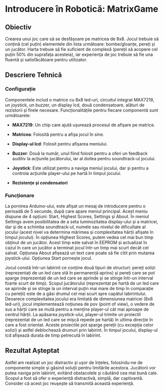 # Introducere în Robotică: MatrixGame

## Obiectiv
Crearea unui joc care să se desfășoare pe matricea de 8x8. Jocul trebuie să conțină (cel puțin) elementele din lista următoare: bombe/gloanțe, pereți și un jucător. Harta trebuie să fie suficient de complexă (pereții să acopere cel puțin 50% din suprafața acesteia), iar experiența de joc trebuie să fie una fluentă și satisfăcătoare pentru utilizator.

## Descriere Tehnică

### Configurație

Componentele includ o matrice cu 8x8 led-uri, circuitul integrat MAX7219, un joystick, un buzzer, un display lcd, două condensatoare, alături de rezistorii și firele necesare. 
Funcționalitățile pentru fiecare componentă sunt următoarele:
- **MAX7219**: Un chip care ajută ușurează procesul de afișare pe matrice.
- **Matricea**: Folosită pentru a afișa jocul în sine.
- **Display-ul lcd**: Folosit pentru afișarea meniului.
- **Buzzer**: Două la număr, unul fiind folosit pentru a oferi un feedback auditiv la acțiunile jucătorului, iar al doilea pentru soundtrack-ul jocului.
- **Joystick**: Este utilizat pentru a naviga meniul jocului, dar și pentru a controla acțiunile player-ului pe hartă în timpul jocului.

- **Rezistențe și condensatori**


### Funcționare

La pornirea Arduino-ului, este afișat un mesaj de introducere pentru o perioadă de 5 secunde, după care apare meniul principal. Acest meniu dispune de 4 opțiuni: Start, Highest Scores, Settings și About. În meniul Settings avem posibilitatea de a seta luminozitatea display-ului și a matricei, dar și de a schimba soundtrack-ul, numele sau nivelul de dificultate al jocului (acest nivel va determina mărimea și complexitatea hărții afișate în timpul jocului). În opțiunea Highest Scores, putem vedea cel mai bun timp obținut de un jucător. Acest timp este salvat în EEPROM și actualizat în cazul în care un jucător a terminat jocul într-un timp mai scurt decât cel salvat. Opțiunea About afișează un text care poate să fie citit prin mutarea joystick-ului. Opțiunea Start pornește jocul.

Jocul constă într-un labirint ce conține două tipuri de structuri: pereți solizi (reprezentați de un led care stă în permanență aprins) și pereți care se pot sparge (reprezentați de un led care se aprinde și se stinge într-un interval foarte scurt de timp). Scopul jucătorului (reprezentat pe hartă de un led care se aprinde și se stinge la un interval puțin mai mare de timp în comparație cu pereții) este de a găsi drumul cel mai scurt spre capătul labirintului. Deoarece complexitatea jocului era limitată de dimensiunea matricei (8x8 led-uri), jocul implementează noțiunea de pov (point of view), o vedere de sus a hărții care se mută pentru a menține player-ul cât mai aproape de centrul hărții. La apăsarea joystick-ului, player-ul trimite un proiectil (reprezentat de un led care se mișcă repede pe hartă) în ultima direcție în care a fost orientat. Aceste proiectile pot sparge pereții (cu excepția celor solizi) și astfel deblochează drumuri prin labirint. În timpul jocului, display-ul lcd afișează durata de timp petrecută în labirint.


## Rezultat Așteptat

Astfel am realizat un joc distractiv și ușor de înțeles, folosindu-ne de componente simple și găsind soluții pentru limitările acestora. Jucătorii vor putea naviga prin labirint, evitând obstacolele și căutând cea mai bună cale. Scopul a fost să ofer o experiență distractivă, simplă, dar captivantă. Consider că acest joc reușește să transmită această experiență.

